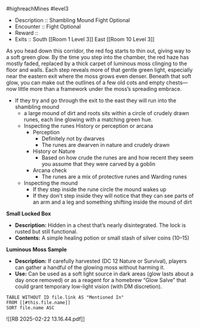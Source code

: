 #highreachMines #level3

* Description :: Shambling Mound Fight Optional
* Encounter :: Fight Optional
* Reward ::  
* Exits :: South [[Room 1 Level 3]] East [[Room 10 Level 3]]

As you head down this corridor, the red fog starts to thin out, giving way to a soft green glow. By the time you step into the chamber, the red haze has mostly faded, replaced by a thick carpet of luminous moss clinging to the floor and walls. Each step reveals more of that gentle green light, especially near the eastern exit where the moss grows even denser. Beneath that soft glow, you can make out the outlines of a few old cots and empty chests—now little more than a framework under the moss’s spreading embrace.

- If they try and go through the exit to the east they will run into the shambling mound 
	- a large mound of dirt and roots sits within a circle of crudely drawn runes, each line glowing with a matching green hue. 
	- Inspecting the runes History or perception or arcana
		- Perception 
			- Definitely not by dwarves
			- The runes are dwarven in nature and crudely drawn
		- History or Nature
			- Based on how crude the runes are and how recent they seem you assume that they were carved by a goblin
		- Arcana check 
			- The runes are a mix of protective runes and Warding runes 
	- Inspecting the mound 
		- If they step inside the rune circle the mound wakes up
		- If they don't step inside they will notice that they can see parts of an arm and a leg and something shifting inside the mound of dirt 

**Small Locked Box**

- **Description:** Hidden in a chest that’s nearly disintegrated. The lock is rusted but still functional.
- **Contents:** A simple healing potion or small stash of silver coins (10–15)

**Luminous Moss Sample**

- **Description:** If carefully harvested (DC 12 Nature or Survival), players can gather a handful of the glowing moss without harming it.
- **Use:** Can be used as a soft light source in dark areas (glow lasts about a day once removed) or as a reagent for a homebrew “Glow Salve” that could grant temporary low-light vision (with DM discretion).

```dataview
TABLE WITHOUT ID file.link AS "Mentioned In"
FROM [[#this.file.name]]
SORT file.name ASC
```


![[RB 2025-02-22 13.16.44.pdf]]